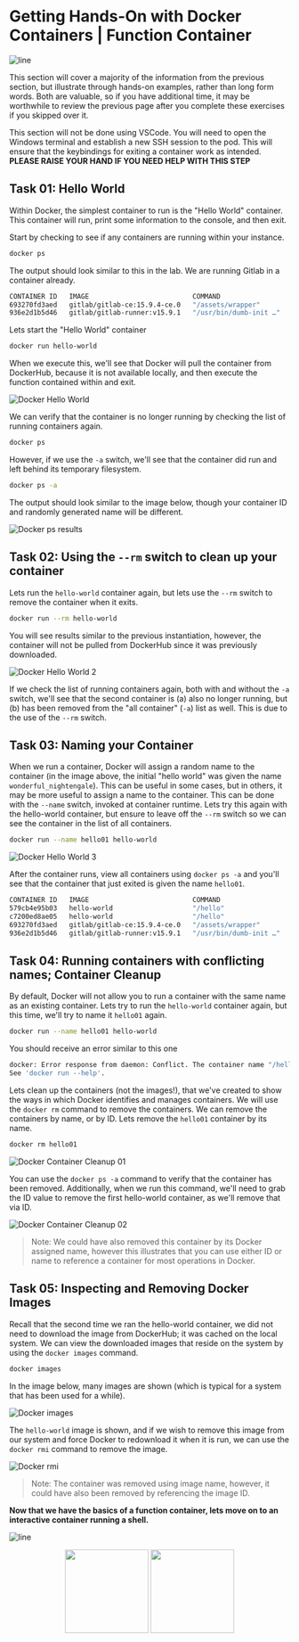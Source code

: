 # Getting Hands-On with Docker Containers | Function Container

![line](../assets/banner.png)

This section will cover a majority of the information from the previous section, but illustrate through hands-on examples, rather than long form words.  Both are valuable, so if you have additional time, it may be worthwhile to review the previous page after you complete these exercises if you skipped over it.

This section will not be done using VSCode.  You will need to open the Windows terminal and establish a new SSH session to the pod.  This will ensure that the keybindings for exiting a container work as intended.  **PLEASE RAISE YOUR HAND IF YOU NEED HELP WITH THIS STEP**

## Task 01: Hello World

Within Docker, the simplest container to run is the "Hello World" container.  This container will run, print some information to the console, and then exit.

Start by checking to see if any containers are running within your instance.

```bash
docker ps
```

The output should look similar to this in the lab.  We are running Gitlab in a container already.

```bash
CONTAINER ID   IMAGE                          COMMAND                  CREATED      STATUS                    PORTS                                                                               NAMES
693270fd3aed   gitlab/gitlab-ce:15.9.4-ce.0   "/assets/wrapper"        3 days ago   Up 12 minutes (healthy)   0.0.0.0:80->80/tcp, :::80->80/tcp, 443/tcp, 0.0.0.0:2222->22/tcp, :::2222->22/tcp   gitlab-ltrcrt-gitlab-1
936e2d1b5d46   gitlab/gitlab-runner:v15.9.1   "/usr/bin/dumb-init …"   3 days ago   Up 12 minutes                                                                                                 gitlab-ltrcrt-runner1-1

```

Lets start the "Hello World" container

```bash
docker run hello-world
```

When we execute this, we'll see that Docker will pull the container from DockerHub, because it is not available locally, and then execute the function contained within and exit.

![Docker Hello World](./images/new-hello-world-01.gif)

We can verify that the container is no longer running by checking the list of running containers again.

```bash
docker ps
```

However, if we use the `-a` switch, we'll see that the container did run and left behind its temporary filesystem.

```bash
docker ps -a
```

The output should look similar to the image below, though your container ID and randomly generated name will be different.

![Docker ps results](./images/new-ps-results-01.png)

## Task 02: Using the `--rm` switch to clean up your container

Lets run the `hello-world` container again, but lets use the `--rm` switch to remove the container when it exits.

```bash
docker run --rm hello-world
```

You will see results similar to the previous instantiation, however, the container will not be pulled from DockerHub since it was previously downloaded.

![Docker Hello World 2](./images/new-hello-world-02.gif)

If we check the list of running containers again, both with and without the `-a` switch, we'll see that the second container is (a) also no longer running, but (b) has been removed from the "all container" (`-a`) list as well.  This is due to the use of the `--rm` switch.

## Task 03: Naming your Container

When we run a container, Docker will assign a random name to the container (in the image above, the initial "hello world" was given the name `wonderful_nightengale`).  This can be useful in some cases, but in others, it may be more useful to assign a name to the container.  This can be done with the `--name` switch, invoked at container runtime.  Lets try this again with the hello-world container, but ensure to leave off the `--rm` switch so we can see the container in the list of all containers.

```bash
docker run --name hello01 hello-world
```

![Docker Hello World 3](./images/new-hello-world-03.gif)

After the container runs, view all containers using `docker ps -a` and you'll see that the container that just exited is given the name `hello01`.

```bash
CONTAINER ID   IMAGE                          COMMAND                  CREATED          STATUS                      PORTS                                                                               NAMES
579cb4e95b03   hello-world                    "/hello"                 15 seconds ago   Exited (0) 14 seconds ago                                                                                       hello01
c7200ed8ae05   hello-world                    "/hello"                 8 minutes ago    Exited (0) 8 minutes ago                                                                                        wizardly_burnell
693270fd3aed   gitlab/gitlab-ce:15.9.4-ce.0   "/assets/wrapper"        3 days ago       Up 23 minutes (healthy)     0.0.0.0:80->80/tcp, :::80->80/tcp, 443/tcp, 0.0.0.0:2222->22/tcp, :::2222->22/tcp   gitlab-ltrcrt-gitlab-1
936e2d1b5d46   gitlab/gitlab-runner:v15.9.1   "/usr/bin/dumb-init …"   3 days ago       Up 23 minutes                                                                                                   gitlab-ltrcrt-runner1-1
```

## Task 04: Running containers with conflicting names; Container Cleanup

By default, Docker will not allow you to run a container with the same name as an existing container.  Lets try to run the `hello-world` container again, but this time, we'll try to name it `hello01` again.

```bash
docker run --name hello01 hello-world
```

You should receive an error similar to this one

```bash
docker: Error response from daemon: Conflict. The container name "/hello01" is already in use by container "59fb2e2c0c5f4693d76119b1692a244eca6fb0f5a09358292c82648d77eb6528". You have to remove (or rename) that container to be able to reuse that name.
See 'docker run --help'.
```

Lets clean up the containers (not the images!), that we've created to show the ways in which Docker identifies and manages containers.  We will use the `docker rm` command to remove the containers.  We can remove the containers by name, or by ID.  Lets remove the `hello01` container by its name.

```bash
docker rm hello01
```

![Docker Container Cleanup 01](./images/new-docker-rm-01.gif)

You can use the `docker ps -a` command to verify that the container has been removed.  Additionally, when we run this command, we'll need to grab the ID value to remove the first hello-world container, as we'll remove that via ID.

![Docker Container Cleanup 02](./images/new-docker-rm-02.gif)

> Note: We could have also removed this container by its Docker assigned name, however this illustrates that you can use either ID or name to reference a container for most operations in Docker.

## Task 05: Inspecting and Removing Docker Images

Recall that the second time we ran the hello-world container, we did not need to download the image from DockerHub; it was cached on the local system.  We can view the downloaded images that reside on the system by using the `docker images` command.

```bash
docker images
```

In the image below, many images are shown (which is typical for a system that has been used for a while).

![Docker images](./images/new-docker-images.gif)

The `hello-world` image is shown, and if we wish to remove this image from our system and force Docker to redownload it when it is run, we can use the `docker rmi` command to remove the image.

![Docker rmi](./images/new-docker-rmi.gif)

> Note: The container was removed using image name, however, it could have also been removed by referencing the image ID.

**Now that we have the basics of a function container, lets move on to an interactive container running a shell.**

![line](../assets/banner.png)

<p align="center">
<a href="2.md"><img src="../assets/previous.png" width="150px"></a>
<a href="4.md"><img src="../assets/next.png" width="150px"></a>
</p>
